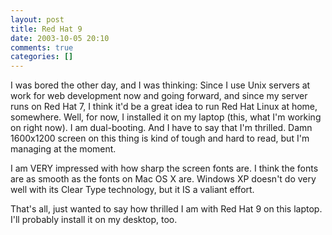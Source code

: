 ```yaml
---
layout: post
title: Red Hat 9
date: 2003-10-05 20:10
comments: true
categories: []
---
```

I was bored the other day, and I was thinking: Since I use Unix servers at work for web development now and going forward, and since my server runs on Red Hat 7, I think it'd be a great idea to run Red Hat Linux at home, somewhere. Well, for now, I installed it on my laptop (this, what I'm working on right now). I am dual-booting. And I have to say that I'm thrilled. Damn 1600x1200 screen on this thing is kind of tough and hard to read, but I'm managing at the moment.

I am VERY impressed with how sharp the screen fonts are. I think the fonts are as smooth as the fonts on Mac OS X are. Windows XP doesn't do very well with its Clear Type technology, but it IS a valiant effort.

That's all, just wanted to say how thrilled I am with Red Hat 9 on this laptop. I'll probably install it on my desktop, too.
